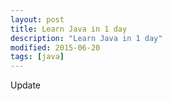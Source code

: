 ```yaml
---
layout: post
title: Learn Java in 1 day
description: "Learn Java in 1 day"
modified: 2015-06-20
tags: [java]
---
```



Update

<br><br><br><br><br><br><br><br><br><br><br><br><br><br><br><br><br><br>
